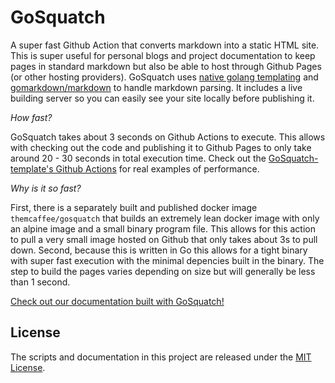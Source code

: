 # GoSquatch

A super fast Github Action that converts markdown into a static HTML site. This is super useful for personal blogs and project documentation
to keep pages in standard markdown but also be able to host through Github Pages (or other hosting providers). GoSquatch uses [native golang templating](https://pkg.go.dev/text/template) and [gomarkdown/markdown](https://github.com/gomarkdown/markdown) to handle markdown parsing. It includes a live building
server so you can easily see your site locally before publishing it.

_How fast?_ 

GoSquatch takes about 3 seconds on Github Actions to execute. This allows with checking out the code and publishing it to Github Pages to only take around 20 - 30 seconds in total execution time. Check out the [GoSquatch-template's Github Actions](https://github.com/themcaffee/GoSquatch-template/actions) for real examples of performance. 


_Why is it so fast?_ 

First, there is a separately built and published docker image `themcaffee/gosquatch` that builds an extremely lean docker
image with only an alpine image and a small binary program file. This allows for this action to pull a very small image hosted on Github that only takes 
about 3s to pull down. Second, because this is written in Go this allows for a tight binary with super fast execution with the minimal depencies built in 
the binary. The step to build the pages varies depending on size but will generally be less than 1 second. 

[Check out our documentation built with GoSquatch!](https://themcaffee.github.io/GoSquatch/)


## License

The scripts and documentation in this project are released under the [MIT License](https://github.com/themcaffee/GoSquatch/blob/main/LICENSE).
